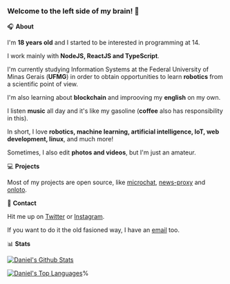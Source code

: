 ### Welcome to the left side of my brain! :rocket:

:headphones: **About**

I'm **18 years old** and I started to be interested in programming at 14.

I work mainly with **NodeJS, ReactJS and TypeScript**.

I'm currently studying Information Systems at the Federal University of Minas Gerais (**UFMG**) in order to obtain opportunities to learn **robotics** from a scientific point of view.

I'm also learning about **blockchain** and improoving my **english** on my own.

I listen **music** all day and it's like my gasoline (**coffee** also has responsibility in this).

In short, I love **robotics, machine learning, artificial intelligence, IoT, web development, linux**, and much more!

Sometimes, I also edit **photos and videos**, but I'm just an amateur.

:computer: **Projects**

Most of my projects are open source, like [microchat](https://github.com/stemDaniel/microservices-chat), [news-proxy](https://github.com/stemDaniel/news-proxy) and [onloto](https://github.com/stemDaniel/onloto).


:iphone: **Contact**

Hit me up on [Twitter](https://twitter.com/danoliveirakkk) or [Instagram](https://instagram.com/danieloliveirakkk).

If you want to do it the old fasioned way, I have an [email](mailto:me@ondaniel.com) too.

:bar_chart: **Stats**

[![Daniel's Github Stats](https://github-readme-stats.vercel.app/api?username=stemDaniel)](https://github.com/anuraghazra/github-readme-stats)

[![Daniel's Top Languages](https://github-readme-stats.vercel.app/api/top-langs/?username=stemDaniel)](https://github.com/anuraghazra/github-readme-stats)% 

